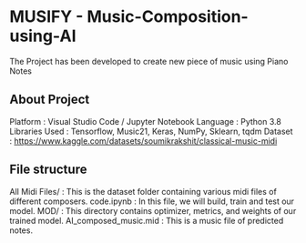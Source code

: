 # MUSIFY - Music-Composition-using-AI
The Project has been developed to create new piece of music using Piano Notes
## About Project
Platform : Visual Studio Code / Jupyter Notebook
Language : Python 3.8
Libraries Used : Tensorflow, Music21, Keras, NumPy, Sklearn, tqdm
Dataset : https://www.kaggle.com/datasets/soumikrakshit/classical-music-midi
## File structure
All Midi Files/ : This is the dataset folder containing various midi files of different composers.
code.ipynb : In this file, we will build, train and test our model.
MOD/ : This directory contains optimizer, metrics, and weights of our trained model.
AI_composed_music.mid : This is a music file of predicted notes.
